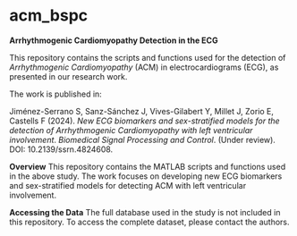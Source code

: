 # acm_bspc

**Arrhythmogenic Cardiomyopathy Detection in the ECG**

This repository contains the scripts and functions used for the detection of *Arrhythmogenic Cardiomyopathy* (ACM) in electrocardiograms (ECG), as presented in our research work.

The work is published in:

Jiménez-Serrano S, Sanz-Sánchez J, Vives-Gilabert Y, Millet J, Zorio E, Castells F (2024). *New ECG biomarkers and sex-stratified models for the detection of Arrhythmogenic Cardiomyopathy with left ventricular involvement*. *Biomedical Signal Processing and Control*. (Under review). DOI: 10.2139/ssrn.4824608.


**Overview**
This repository contains the MATLAB scripts and functions used in the above study. The work focuses on developing new ECG biomarkers and sex-stratified models for detecting ACM with left ventricular involvement.


**Accessing the Data**
The full database used in the study is not included in this repository. To access the complete dataset, please contact the authors.




